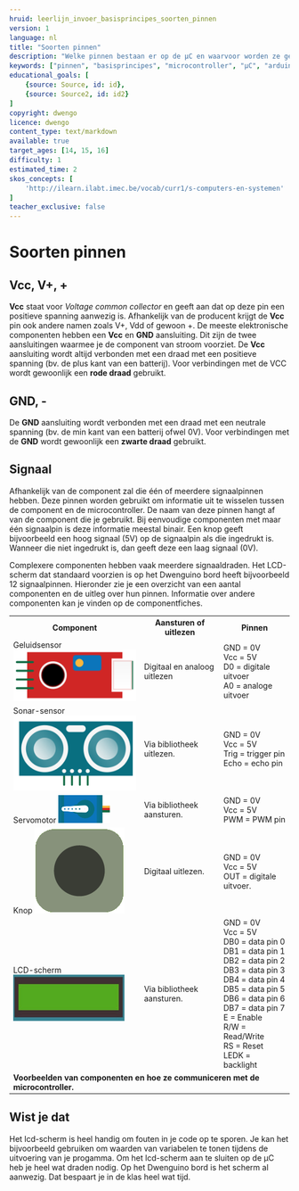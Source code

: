 ```yaml
---
hruid: leerlijn_invoer_basisprincipes_soorten_pinnen
version: 1
language: nl
title: "Soorten pinnen"
description: "Welke pinnen bestaan er op de µC en waarvoor worden ze gebruikt?"
keywords: ["pinnen", "basisprincipes", "microcontroller", "µC", "arduino", "dwenguino"]
educational_goals: [
    {source: Source, id: id}, 
    {source: Source2, id: id2}
]
copyright: dwengo
licence: dwengo
content_type: text/markdown
available: true
target_ages: [14, 15, 16]
difficulty: 1
estimated_time: 2
skos_concepts: [
    'http://ilearn.ilabt.imec.be/vocab/curr1/s-computers-en-systemen'
]
teacher_exclusive: false
---
```


# Soorten pinnen

## Vcc, V+, +

**Vcc** staat voor *Voltage common collector* en geeft aan dat op deze pin een positieve spanning aanwezig is. Afhankelijk van de producent krijgt de **Vcc**  pin ook andere namen zoals V+, Vdd of gewoon +. De meeste elektronische componenten hebben een **Vcc** en **GND** aansluiting. Dit zijn de twee aansluitingen waarmee je de component van stroom voorziet. De **Vcc** aansluiting wordt altijd verbonden met een draad met een positieve spanning (bv. de plus kant van een batterij). Voor verbindingen met de VCC wordt gewoonlijk een **rode draad** gebruikt. 

## GND, -

De **GND** aansluiting wordt verbonden met een draad met een neutrale spanning (bv. de min kant van een batterij ofwel 0V). Voor verbindingen met de **GND** wordt gewoonlijk een **zwarte draad** gebruikt. 

## Signaal

Afhankelijk van de component zal die één of meerdere signaalpinnen hebben. Deze pinnen worden gebruikt om informatie uit te wisselen tussen de component en de microcontroller. De naam van deze pinnen hangt af van de component die je gebruikt. Bij eenvoudige componenten met maar één signaalpin is deze informatie meestal binair. Een knop geeft bijvoorbeeld een hoog signaal (5V) op de signaalpin als die ingedrukt is. Wanneer die niet ingedrukt is, dan geeft deze een laag signaal (0V).

Complexere componenten hebben vaak meerdere signaaldraden. Het LCD-scherm dat standaard voorzien is op het Dwenguino bord heeft bijvoorbeeld 12 signaalpinnen. Hieronder zie je een overzicht van een aantal componenten en de uitleg over hun pinnen. Informatie over andere componenten kan je vinden op de componentfiches.

<table>
    <tr>
        <th>
            <strong>Component</strong>
        </th>
        <th>
            <strong>Aansturen of uitlezen</strong>
        </th>
        <th>
            <strong>Pinnen</strong>
        </th>
    </tr>
    <tr>
        <td>
            <span>Geluidsensor</span>
            <img src="img/sound.png" alt="Afbeelding geluidsensor" title="Afbeelding geluidsensor"></img>
        </td>
        <td>
            Digitaal en analoog uitlezen
        </td>
        <td>
            GND = 0V</br>
            Vcc = 5V</br>
            D0 = digitale uitvoer</br>
            A0 = analoge uitvoer
        </td>
    </tr>
    <tr>
        <td>
            <span>Sonar-sensor</span>
            <img src="img/sonar.png" alt="Afbeelding sonar-sensor" title="Afbeelding sonar-sensor"></img>
        </td>
        <td>
            Via bibliotheek uitlezen.
        </td>
        <td>
            GND = 0V</br>
            Vcc = 5V</br>
            Trig = trigger pin</br>
            Echo = echo pin
        </td>
    </tr>
    <tr>
        <td>
            <span>Servomotor</span>
            <img src="img/servo.png" alt="Afbeelding servomotor" title="Afbeelding servomotor"></img>
        </td>
        <td>
            Via bibliotheek aansturen.
        </td>
        <td>
            GND = 0V</br>
            Vcc = 5V</br>
            PWM = PWM pin
        </td>
    </tr>
    <tr>
        <td>
            <span>Knop</span>
            <img src="img/button.png" alt="Afbeelding knop" title="Afbeelding knop"></img>
        </td>
        <td>
            Digitaal uitlezen.
        </td>
        <td>
            GND = 0V</br>
            Vcc = 5V</br>
            OUT = digitale uitvoer.
        </td>
    </tr>
    <tr>
        <td>
            <span>LCD-scherm</span>
            <img src="img/lcd.png" alt="Afbeelding lcd-scherm" title="Afbeelding lcd-scherm"></img>
        </td>
        <td>
            Via bibliotheek aansturen.
        </td>
        <td>
            GND = 0V</br>
            Vcc = 5V</br>
            DB0 = data pin 0</br>
            DB1 = data pin 1</br>
            DB2 = data pin 2</br>
            DB3 = data pin 3</br>
            DB4 = data pin 4</br>
            DB5 = data pin 5</br>
            DB6 = data pin 6</br>
            DB7 = data pin 7</br>
            E = Enable</br>
            R/W = Read/Write</br>
            RS = Reset</br>
            LEDK = backlight</br>
        </td>
    </tr>
    <tr>
        <td colspan=3><strong>Voorbeelden van componenten en hoe ze communiceren met de microcontroller.</strong></td>
    </tr>
</table>

<div class="dwengo-content sideinfo">
    <h2>Wist je dat</h2>
    <p>
    Het lcd-scherm is heel handig om fouten in je code op te sporen. Je kan het bijvoorbeeld gebruiken om waarden van variabelen te tonen tijdens de uitvoering van je progamma. Om het lcd-scherm aan te sluiten op de µC heb je heel wat draden nodig. Op het Dwenguino bord is het scherm al aanwezig. Dat bespaart je in de klas heel wat tijd.
    </p>
</div>